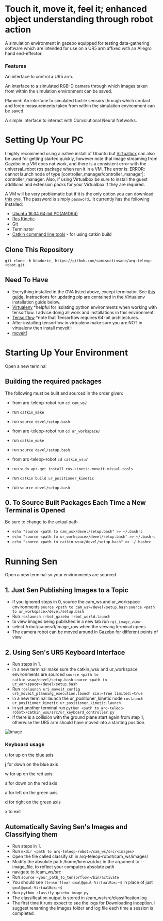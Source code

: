 # Touch it, move it, feel it; enhanced object understanding through robot action
A simulation environment in gazebo equipped for testing data-gathering software which are intended for use on a UR5 arm affixed with an Allegro hand end-effector.

### Features

An interface to control a UR5 arm.

An interface to a simulated RGB-D camera through which images taken from within the simulation environment can be saved. 

Planned: An interface to simulated tactile sensors through which contact and force measurements taken from within the simulation environment can be saved.  

A simple interface to interact with Convolutional Neural Networks.

# Setting Up Your PC

I highly recommend using a native install of Ubuntu but [Virtualbox](https://www.virtualbox.org/wiki/Downloads) can also be used for getting started quickly, however note that image streaming from Gazebo in a VM does not work, and there is a consistent error with the universal_robot ros package when run it in a VM. The error is: ERROR: cannot launch node of type [controller_manager/controller_manager]: controller_manager. Also, if using Virtualbox be sure to install the guest additions and extension packs for your Virtualbox if they are required.

A VM will be very problematic but if it is the only option you can download [this ova](https://drive.google.com/open?id=1xC5ZKkmgtbGCBI5yzFGHQGbfDLVZCa3s). The password is simply ```password```.. It currently has the following installed:

- [Ubuntu 16.04 64-bit PC(AMD64)](http://old-releases.ubuntu.com/releases/14.04.0/)
- [Ros Kinetic](http://wiki.ros.org/kinetic/Installation/Ubuntu)
- Git
- Terminator
- [Catkin command line tools](http://catkin-tools.readthedocs.io/en/latest/installing.html#installing-on-ubuntu-with-apt-get) - for using catkin build


## Clone This Repository

```git clone -b Nnadozie_ https://github.com/samisnotinsane/arq-teleop-robot.git```

## Need To Have
- Everything installed in the OVA listed above, except terminator. See [this guide](https://www.ethz.ch/content/dam/ethz/special-interest/mavt/robotics-n-intelligent-systems/rsl-dam/ROS2017/how_to_setup_developer_pc.pdf). Instructions for updating pip are contained in the Virtualenv installation guide below.
- [Virtualenv](https://www.tensorflow.org/install/install_linux#InstallingVirtualenv) *helpful for isolating python environments when working with tensorflow. I advice doing all work and installations in this environment.
- [Tensorflow](https://www.tensorflow.org/install/install_linux) *note that Tensorflow requires 64-bit architectures.
- After installing tensorflow in virtualenv make sure you are NOT in virtualenv then install moveit!:
- [moveit!](http://moveit.ros.org/install/)

# Starting Up Your Environment

Open a new terminal

## Building the required packages
The following must be built and sourced in the order given:

- from arq-teleop-robot run ```cd cam_ws/```
- run ```catkin_make```
- run ```source devel/setup.bash```

- from arq-teleop-robot run ```cd ur_workspace/```
- run ```catkin_make```
- run ```source devel/setup.bash```

- from arq-teleop-robot ```cd catkin_wsu/```
- run ```sudo apt-get install ros-kinetic-moveit-visual-tools```
- run ```catkin build ur_positioner_kinetic```
- run ```source devel/setup.bash```

## 0. To Source Built Packages Each Time a New Terminal is Opened

Be sure to change <path to cam_ws> to the actual path

- ```echo "source <path to cam_ws>/devel/setup.bash" >> ~/.bashrc```
- ```echo "source <path to ur_workspace>/devel/setup.bash" >> ~/.bashrc```
- ```echo "source <path to catkin_wsu>/devel/setup.bash" >> ~/.bashrc```  

# Running Sen

Open a new terminal so your environments are sourced

## 1. Just Sen Publishing Images to a Topic

- If you ignored steps in 0, source the cam_ws and ur_workspace environments ```source <path to cam_ws>/devel/setup.bash``` ```source <path to ur_workspace>/devel/setup.bash```
- Run ```roslaunch rrbot_gazebo rrbot_world.launch```
- to view images being published in a new tab run ```rqt_image_view```
- select /rrbot/camera1/image_raw when the viewing terminal opens
- The camera robot can be moved around in Gazebo for different points of view

## 2. Using Sen's UR5 Keyboard Interface
- Run steps in 1.
- In a new terminal make sure the catkin_wsu and ur_workspace environments are sourced ```source <path to catkin_wsu>/devel/setup.bash``` ```source <path to ur_workspace>/devel/setup.bash```
- Run ```roslaunch ur5_moveit_config ur5_moveit_planning_execution.launch sim:=true limited:=true```
- In a new terminal launch the ur_positioner_kinetic node ```roslaunch ur_positioner_kinetic ur_positioner_kinetic.launch```
- In yet another terminal run ```python <path to arq-teleop-robot>/catkin_wsu/src/ur_keyboard_controller.py```
- If there is a collision with the ground plane start again from step 1, otherwise the UR5 arm should have moved into a starting position.

![image](https://user-images.githubusercontent.com/15310842/39326494-152340b2-498d-11e8-8e26-bfd28a7611b0.png)

### Keyboard usage
u for up on the blue axis

j for down on the blue axis

w for up on the red axis

s for down on the red axis

a for left on the green axis

d for right on the green axis

x to exit

## Automatically Saving Sen's Images and Classifying them
- Run steps in 1.
- Run ```mkdir <path to arq-teleop-robot>/cam_ws/src/<images>```
- Open the file called classify.sh in arq-teleop-robot/cam_ws/images/
- Modify the absolute path /home/lorenzo/doz in the argument to --image_file, to reflect your computers absolute path
- navigate to <path to arq-teleop-robot>/cam_ws/src
- Run ```source <your_path_to_tensorflow>/bin/activate```
- You should see ```(tensorflow) qmul@qmul-VirtualBox:~$``` in place of just ```qmul@qmul-VirtualBox:~$```
- Run ```python classify_gazebo_image.py```
- The classification output is stored in <path to arq-teleop-robot>/cam_ws/src/classification.log
- The first time it runs expect to see the logs for Downloading inception. I suggest renaming the images folder and log file each time a session is completed.






